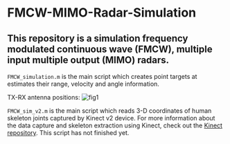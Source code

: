 # FMCW-MIMO-Radar-Simulation

## This repository is a simulation frequency modulated continuous wave (FMCW), multiple input multiple output (MIMO) radars.

`FMCW_simulation.m` is the main script which creates point targets at estimates their range, velocity and angle information.

TX-RX antenna positions:
![fig1](https://user-images.githubusercontent.com/66868163/185649842-fd3723d2-e444-442b-b846-ab9e09415674.png)


`FMCW_sim_v2.m` is the main script which reads 3-D coordinates of human skeleton joints captured by Kinect v2 device. For more information about the data capture and skeleton extraction using Kinect, check out the [Kinect repository](https://github.com/ekurtgl/Kinect). This script has not finished yet.

